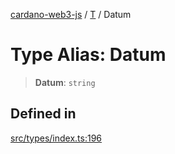 [cardano-web3-js](../../../index.md) / [T](../index.md) / Datum

# Type Alias: Datum

> **Datum**: `string`

## Defined in

[src/types/index.ts:196](https://github.com/xray-network/cardano-web3-js/blob/main/src/types/index.ts#L196)
